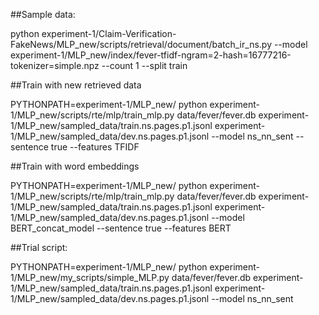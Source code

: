 
##Sample data: 

python experiment-1/Claim-Verification-FakeNews/MLP_new/scripts/retrieval/document/batch_ir_ns.py --model experiment-1/MLP_new/index/fever-tfidf-ngram=2-hash=16777216-tokenizer=simple.npz --count 1 --split train

##Train with new retrieved data

PYTHONPATH=experiment-1/MLP_new/ python experiment-1/MLP_new/scripts/rte/mlp/train_mlp.py data/fever/fever.db experiment-1/MLP_new/sampled_data/train.ns.pages.p1.jsonl experiment-1/MLP_new/sampled_data/dev.ns.pages.p1.jsonl --model ns_nn_sent --sentence true --features TFIDF

##Train with word embeddings

PYTHONPATH=experiment-1/MLP_new/ python experiment-1/MLP_new/scripts/rte/mlp/train_mlp.py data/fever/fever.db experiment-1/MLP_new/sampled_data/train.ns.pages.p1.jsonl experiment-1/MLP_new/sampled_data/dev.ns.pages.p1.jsonl --model BERT_concat_model --sentence true --features BERT

##Trial script:

PYTHONPATH=experiment-1/MLP_new/ python experiment-1/MLP_new/my_scripts/simple_MLP.py data/fever/fever.db experiment-1/MLP_new/sampled_data/train.ns.pages.p1.jsonl experiment-1/MLP_new/sampled_data/dev.ns.pages.p1.jsonl --model ns_nn_sent 

